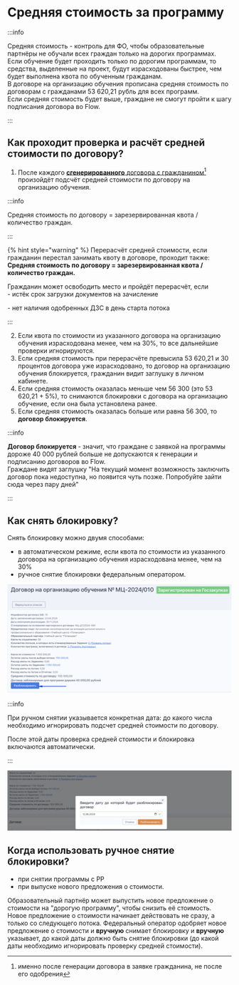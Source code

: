 # Средняя стоимость за программу

:::info

Средняя стоимость - контроль для ФО, чтобы образовательные партнёры не обучали  всех граждан только на дорогих программах. \
Если обучение будет проходить только по дорогим программам,  то средства, выделенные на проект, будут израсходованы быстрее, чем будет выполнена квота по обученным гражданам. \
В договоре на организацию обучения прописана средняя стоимость по договорам с гражданами 53 620,21 рубль для всех программ.  \
Если средняя стоимость будет выше, граждане не смогут пройти к шагу подписания договора во Flow.

:::

## Как проходит проверка и расчёт средней стоимости по договору?

1. После каждого [**сгенерированного** договора с гражданином](#user-content-fn-1)[^1] произойдёт подсчёт средней стоимости по договору на организацию обучения.

:::info

Средняя стоимость по договору = зарезервированная квота / количество граждан.

:::

{% hint style="warning" %}
Перерасчёт средней стоимости, если гражданин перестал занимать квоту в договоре, проходит также: **Средняя стоимость по договору = зарезервированная квота / количество граждан.**

Гражданин может освободить место и пройдёт перерасчёт, если\
\- истёк срок загрузки документов на зачисление

\- нет наличия одобренных ДЗС в день старта потока

:::

2. Если квота по стоимости из указанного договора на организацию обучения израсходована менее, чем на 30%, то все дальнейшие проверки игнорируются.&#x20;
3. Если средняя стоимость при перерасчёте превысила 53 620,21 и 30 процентов договора уже израсходовано,  то договор на организацию обучения блокируется, гражданин видит заглушку в личном кабинете.
4. Если средняя стоимость оказалась меньше чем 56 300 (это 53 620,21 + 5%), то снимаются блокировки с  договора на организацию обучение, если она была установлена ранее.
5. Если средняя стоимость оказалась больше или равна 56 300, то **договор блокируется**.

:::info

**Договор блокируется**  - значит, что граждане с заявкой на программы дороже 40 000 рублей больше не допускаются к генерации и подписанию договоров во Flow. \
Граждане видят заглушку "На текущий момент возможность заключить договор пока недоступна, но появится чуть позже. Попробуйте зайти сюда через пару дней"

:::

## Как снять блокировку?

Снять блокировку можно двумя способами:&#x20;

* в автоматическом режиме, если квота по стоимости из указанного договора на организацию обучения израсходована менее, чем на 30%
* ручное снятие блокировки федеральным оператором.&#x20;

![](<../.gitbook/assets/image (17).png>)

:::info

При ручном снятии указывается конкретная дата: до какого числа необходимо игнорировать подсчет средней стоимости по договору.&#x20;

После этой даты проверка средней стоимости и блокировка включаются автоматически.

:::

![](<../.gitbook/assets/image (18).png>)

## Когда использовать ручное снятие блокировки?

* при снятии программы с РР
* при выпуске нового предложения о стоимости.

Образовательный партнёр может выпустить новое предложение о стоимости на "дорогую программу", чтобы снизить её стоимость. \
Новое предложение о стоимости начинает действовать не сразу, а только со следующего потока. Федеральный оператор одобряет новое предложение о стоимости и **вручную** снимает блокировку и **вручную** указывает, до какой даты должно быть снятие блокировки (до какой даты необходимо игнорировать проверку средней стоимости).

[^1]: именно после генерации договора в заявке гражданина, не после его одобрения
